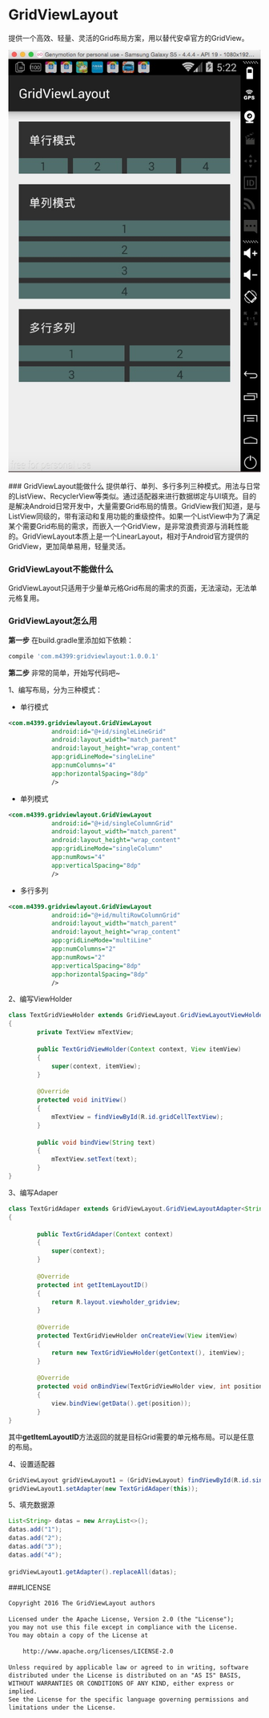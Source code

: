 # GridViewLayout
提供一个高效、轻量、灵活的Grid布局方案，用以替代安卓官方的GridView。
<p align="center" >
  <img src="https://github.com/aqiansunboy/GridViewLayout/blob/master/Screenshot.png?raw=true" alt="GridViewLayout" title="GridViewLayout">
</p>
### GridViewLayout能做什么
提供单行、单列、多行多列三种模式。用法与日常的ListView、RecyclerView等类似。通过适配器来进行数据绑定与UI填充。目的是解决Android日常开发中，大量需要Grid布局的情景。GridView我们知道，是与ListView同级的，带有滚动和复用功能的重级控件。如果一个ListView中为了满足某个需要Grid布局的需求，而嵌入一个GridView，是非常浪费资源与消耗性能的。GridViewLayout本质上是一个LinearLayout，相对于Android官方提供的GridView，更加简单易用，轻量灵活。

### GridViewLayout不能做什么
GridViewLayout只适用于少量单元格Grid布局的需求的页面，无法滚动，无法单元格复用。

### GridViewLayout怎么用
**第一步**
在build.gradle里添加如下依赖：
```groovy
compile 'com.m4399:gridviewlayout:1.0.0.1'
```

**第二步**
非常的简单，开始写代码吧~

1、编写布局，分为三种模式：
- 单行模式
```xml
<com.m4399.gridviewlayout.GridViewLayout
            android:id="@+id/singleLineGrid"
            android:layout_width="match_parent"
            android:layout_height="wrap_content"
            app:gridLineMode="singleLine"
            app:numColumns="4"
            app:horizontalSpacing="8dp"
            />
```

- 单列模式
```xml
<com.m4399.gridviewlayout.GridViewLayout
            android:id="@+id/singleColumnGrid"
            android:layout_width="match_parent"
            android:layout_height="wrap_content"
            app:gridLineMode="singleColumn"
            app:numRows="4"
            app:verticalSpacing="8dp"
            />
```

- 多行多列
```xml
<com.m4399.gridviewlayout.GridViewLayout
            android:id="@+id/multiRowColumnGrid"
            android:layout_width="match_parent"
            android:layout_height="wrap_content"
            app:gridLineMode="multiLine"
            app:numColumns="2"
            app:numRows="2"
            app:verticalSpacing="8dp"
            app:horizontalSpacing="8dp"
            />
```

2、编写ViewHolder
```java
class TextGridViewHolder extends GridViewLayout.GridViewLayoutViewHolder
{
        private TextView mTextView;

        public TextGridViewHolder(Context context, View itemView)
        {
            super(context, itemView);
        }

        @Override
        protected void initView()
        {
            mTextView = findViewById(R.id.gridCellTextView);
        }

        public void bindView(String text)
        {
            mTextView.setText(text);
        }
}
```

3、编写Adaper
```java
class TextGridAdaper extends GridViewLayout.GridViewLayoutAdapter<String, TextGridViewHolder>
{

        public TextGridAdaper(Context context)
        {
            super(context);
        }

        @Override
        protected int getItemLayoutID()
        {
            return R.layout.viewholder_gridview;
        }

        @Override
        protected TextGridViewHolder onCreateView(View itemView)
        {
            return new TextGridViewHolder(getContext(), itemView);
        }

        @Override
        protected void onBindView(TextGridViewHolder view, int position)
        {
            view.bindView(getData().get(position));
        }
}
```
其中**getItemLayoutID**方法返回的就是目标Grid需要的单元格布局。可以是任意的布局。

4、设置适配器
```java
GridViewLayout gridViewLayout1 = (GridViewLayout) findViewById(R.id.singleLineGrid);
gridViewLayout1.setAdapter(new TextGridAdaper(this));
```

5、填充数据源
```java
List<String> datas = new ArrayList<>();
datas.add("1");
datas.add("2");
datas.add("3");
datas.add("4");

gridViewLayout1.getAdapter().replaceAll(datas);
```

###LICENSE

    Copyright 2016 The GridViewLayout authors

    Licensed under the Apache License, Version 2.0 (the "License");
    you may not use this file except in compliance with the License.
    You may obtain a copy of the License at

        http://www.apache.org/licenses/LICENSE-2.0

    Unless required by applicable law or agreed to in writing, software
    distributed under the License is distributed on an "AS IS" BASIS,
    WITHOUT WARRANTIES OR CONDITIONS OF ANY KIND, either express or implied.
    See the License for the specific language governing permissions and
    limitations under the License.
